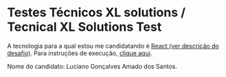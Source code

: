# Testes Técnicos XL solutions / Tecnical XL Solutions Test

A tecnologia para a qual estou me candidatando é [React (ver descrição do desafio)](estagio_react/README.md). Para instruções de execução, [clique aqui](estagio_react/social_network/README.md).

Nome do candidato: Luciano Gonçalves Amado dos Santos.